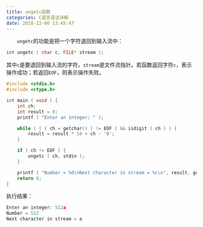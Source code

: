 ```yaml
---
title: ungetc函数
categories: C语言语法详解
date: 2018-12-06 13:45:47
---
```

&emsp;&emsp;`ungetc`的功能是把一个字符退回到输入流中：<!--more-->

``` cpp
int ungetc ( char c, FILE* stream );
```

其中`c`是要退回到输入流的字符，`stream`是文件流指针。若函数返回字符`c`，表示操作成功；若返回`EOF`，则表示操作失败。

``` cpp
#include <stdio.h>
#include <ctype.h>

int main ( void ) {
    int ch;
    int result = 0;
    printf ( "Enter an integer: " );

    while ( ( ( ch = getchar() ) != EOF ) && isdigit ( ch ) ) {
        result = result * 10 + ch - '0';
    }

    if ( ch != EOF ) {
        ungetc ( ch, stdin );
    }

    printf ( "Number = %d\nNext character in stream = %c\n", result, getchar() );
    return 0;
}
```

执行结果：

``` cpp
Enter an integer: 512a
Number = 512
Next character in stream = a
```